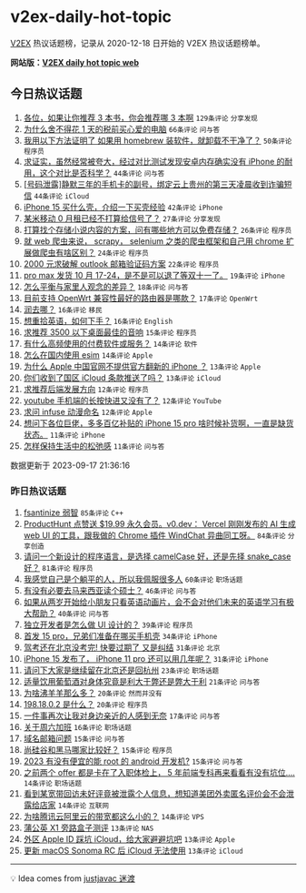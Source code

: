 # v2ex-daily-hot-topic

[V2EX](https://www.v2ex.com/) 热议话题榜，记录从 2020-12-18 日开始的 V2EX 热议话题榜单。

**网站版：[V2EX daily hot topic web](https://boojack.github.io/v2ex-daily-hot-topic-web/)**

## 今日热议话题

<!-- TODAY BEGIN -->

1. [各位，如果让你推荐 3 本书，你会推荐哪 3 本啊](https://www.v2ex.com/t/974506) `129条评论` `分享发现`
1. [为什么舍不得花 1 天的税前买心爱的电脑](https://www.v2ex.com/t/974547) `66条评论` `问与答`
1. [我用以下方法证明了 如果用 homebrew 装软件，就卸载不干净了？](https://www.v2ex.com/t/974517) `50条评论` `程序员`
1. [求证实，虽然经常被夸大，经过对比测试发现安卓内存确实没有 iPhone 的耐用，这个对比是否科学？](https://www.v2ex.com/t/974608) `44条评论` `问与答`
1. [[号码泄露]静默三年的手机卡的副号，绑定云上贵州的第三天凌晨收到诈骗短信](https://www.v2ex.com/t/974527) `44条评论` `iCloud`
1. [iPhone 15 买什么壳，介绍一下买壳经验](https://www.v2ex.com/t/974514) `42条评论` `iPhone`
1. [某米移动 0 月租已经不打算给信号了？](https://www.v2ex.com/t/974528) `27条评论` `分享发现`
1. [打算找个存储小说内容的方案，问有哪些地方可以免费存储？](https://www.v2ex.com/t/974609) `26条评论` `程序员`
1. [就 web 爬虫来说， scrapy， selenium 之类的爬虫框架和自己用 chrome 扩展做爬虫有啥区别？](https://www.v2ex.com/t/974592) `24条评论` `程序员`
1. [2000 元求破解 outlook 邮箱验证码方案](https://www.v2ex.com/t/974630) `22条评论` `程序员`
1. [pro max 发货 10 月 17-24，是不是可以退了等双十一了。](https://www.v2ex.com/t/974625) `19条评论` `iPhone`
1. [怎么平衡与家里人观念的差异？](https://www.v2ex.com/t/974626) `18条评论` `问与答`
1. [目前支持 OpenWrt 兼容性最好的路由器是哪款？](https://www.v2ex.com/t/974570) `17条评论` `OpenWrt`
1. [润去哪？](https://www.v2ex.com/t/974653) `16条评论` `移民`
1. [想重拾英语，如何下手？](https://www.v2ex.com/t/974603) `16条评论` `English`
1. [求推荐 3500 以下桌面最佳的音响](https://www.v2ex.com/t/974641) `15条评论` `程序员`
1. [有什么高频使用的付费软件或服务？](https://www.v2ex.com/t/974591) `14条评论` `软件`
1. [怎么在国内使用 esim](https://www.v2ex.com/t/974554) `14条评论` `Apple`
1. [为什么 Apple 中国官网不提供官方翻新的 iPhone ？](https://www.v2ex.com/t/974566) `13条评论` `Apple`
1. [你们收到了国区 iCloud 条款推送了吗？](https://www.v2ex.com/t/974512) `13条评论` `iCloud`
1. [求推荐后端发展方向](https://www.v2ex.com/t/974598) `12条评论` `程序员`
1. [youtube 手机端的长按快进又没有了？](https://www.v2ex.com/t/974584) `12条评论` `YouTube`
1. [求问 infuse 动漫命名](https://www.v2ex.com/t/974507) `12条评论` `Apple`
1. [想问下各位巨佬，多多百亿补贴的 iPhone 15 pro 啥时候补货啊，一直是缺货状态。](https://www.v2ex.com/t/974561) `11条评论` `iPhone`
1. [怎样保持生活中的松弛感](https://www.v2ex.com/t/974544) `11条评论` `问与答`

数据更新于 2023-09-17 21:36:16

<!-- TODAY END -->

### 昨日热议话题

<!-- YESTERDAY BEGIN -->

1. [fsantinize 弱智](https://www.v2ex.com/t/974343) `85条评论` `C++`
1. [ProductHunt 点赞送 $19.99 永久会员。v0.dev： Vercel 刚刚发布的 AI 生成 web UI 的工具，跟我做的 Chrome 插件 WindChat 异曲同工呀。](https://www.v2ex.com/t/974403) `84条评论` `分享创造`
1. [请问一个新设计的程序语言，是选择 camelCase 好，还是先择 snake_case 好？](https://www.v2ex.com/t/974361) `81条评论` `程序员`
1. [我感觉自己是个躺平的人，所以我佩服很多人](https://www.v2ex.com/t/974340) `60条评论` `职场话题`
1. [有没有必要去马来西亚读个硕士？](https://www.v2ex.com/t/974389) `46条评论` `问与答`
1. [如果从两岁开始给小朋友只看英语动画片，会不会对他们未来的英语学习有极大帮助？](https://www.v2ex.com/t/974448) `40条评论` `问与答`
1. [独立开发者是怎么做 UI 设计的？](https://www.v2ex.com/t/974366) `39条评论` `程序员`
1. [首发 15 pro，兄弟们准备在哪买手机壳](https://www.v2ex.com/t/974405) `34条评论` `iPhone`
1. [驾考还在北京没考完! 快要过期了 又是纠结](https://www.v2ex.com/t/974351) `31条评论` `北京`
1. [iPhone 15 发布了， iPhone 11 pro 还可以用几年呢？](https://www.v2ex.com/t/974418) `31条评论` `iPhone`
1. [请问下大家是继续留在北京还是回杭州](https://www.v2ex.com/t/974342) `23条评论` `职场话题`
1. [适量饮用葡萄酒对身体究竟是利大于弊还是弊大于利](https://www.v2ex.com/t/974392) `21条评论` `问与答`
1. [为啥沸羊羊那么多？](https://www.v2ex.com/t/974362) `20条评论` `然而并没有`
1. [198.18.0.2 是什么？](https://www.v2ex.com/t/974350) `20条评论` `程序员`
1. [一件事再次让我对身边亲近的人感到无奈](https://www.v2ex.com/t/974487) `17条评论` `问与答`
1. [关于周六加班](https://www.v2ex.com/t/974345) `16条评论` `职场话题`
1. [域名邮箱问题](https://www.v2ex.com/t/974455) `15条评论` `问与答`
1. [尚硅谷和黑马哪家比较好？](https://www.v2ex.com/t/974453) `15条评论` `程序员`
1. [2023 有没有便宜的能 root 的 android 开发机?](https://www.v2ex.com/t/974333) `15条评论` `问与答`
1. [之前两个 offer 都是卡在了入职体检上， 5 年前端专科再来看看有没有坑位....](https://www.v2ex.com/t/974373) `14条评论` `职场话题`
1. [看到某宽带回访未好评竟被泄露个人信息，想知道美团外卖匿名评价会不会泄露给店家](https://www.v2ex.com/t/974356) `14条评论` `互联网`
1. [为啥腾讯云阿里云的带宽都这么小的？](https://www.v2ex.com/t/974332) `14条评论` `VPS`
1. [蒲公英 X1 旁路盒子测评](https://www.v2ex.com/t/974459) `13条评论` `NAS`
1. [外区 Apple ID 踩坑 iCloud，给大家避避坑吧](https://www.v2ex.com/t/974399) `13条评论` `Apple`
1. [更新 macOS Sonoma RC 后 iCloud 无法使用](https://www.v2ex.com/t/974386) `13条评论` `iCloud`

<!-- YESTERDAY END -->

---

💡 Idea comes from [justjavac 迷渡](https://github.com/justjavac/)
